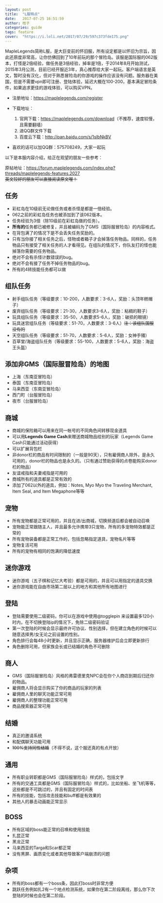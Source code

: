 ```yaml
---
layout: post
title:  "L服特点"
date:   2017-07-25 16:51:59
author: 桔子
categories: guide
tags: feature
cover:  "https://i.loli.net/2017/07/29/597c373fde175.png"
---
```


MapleLegends简称L服，是大巨变前的怀旧服，所有设定都是以怀旧为宗旨，因此还原度非常高，让你仿佛回到了10年前玩的那个冒险岛。该服是国际服的062版本，打怪是2倍经验，做任务是3倍经验，掉率是1倍，于2014年8月开始测试，2015年3月公测，目前已经开服近3年，真心推荐给大家一起玩。客户端语言是英文，暂时没有汉化，但对于熟悉冒险岛的你游戏的操作应该没有问题。服务器在美国，但是不需要vpn即可注册、登陆体验，延迟大概在100-200，基本满足冒险条件，如果追求更佳的游戏体验，可以购买VPN。

* 注册地址：<https://maplelegends.com/register>
* 下载地址：
	1. 官网下载：<https://maplelegends.com/download>（不推荐，速度较慢，且需要翻墙）
	2. 进QQ群文件下载
	3. 百度云下载：<http://pan.baidu.com/s/1slbNkBV>

* 喜欢的话可以加QQ群：575708249，大家一起玩

以下是本服内容介绍，给正在观望的朋友一些参考：

原帖地址：<https://forum.maplelegends.com/index.php?threads/maplelegends-features.2027><br>
~~英文较好的朋友可以直接阅读原文喔！~~

## 任务
* 彩虹岛在10级前无论做任务或者杀怪是都是一倍经验。
* 062之前的彩虹岛任务也被添加到了该062版本。
* 任务经验为3倍（除10级前在彩虹岛做的任务）。
* **所有的**任务都已被修复，并且被编码为了GMS（国际服冒险岛）的内容格式。
* 在背包满了的情况下是不会丢失任务奖励的。
* 只有当你接了相关任务之后，怪物或者箱子才会掉落任务物品。同样的，任务物品只有接受了相关任务的人才看得见。在组队的情况下，你队友打的怪也能掉落你需要的任务物品。
* 绝对不会有杀怪计数错误的bug。
* 绝对不会有接了任务不掉任务物品的bug。
* 所有的4转技能任务都可以做

## 组队任务
* 射手组队任务（等级要求：10-200，人数要求：3-6人，奖励：头顶年糕帽子）
* 废弃组队任务（等级要求：21-30，人数要求3-6人，奖励：粘稠的鞋子）
* 玩具组队任务（等级要求：35-50，人数要求5-6人，奖励：破损的眼镜）
* 玩具迷宫组队任务（等级要求：51-70，人数要求：3-6人）~~注：该组队国服没有的~~
* 天空组队任务（等级要求：51-70，人数要求：5-6人，奖励：女神手镯）
* 百草堂/海盗组队任务（等级要求：55-100，人数要求：5-6人，奖励：海盗王头盔）

## 添加非GMS（国际服冒险岛）的地图
* 上海（东南亚冒险岛）
* 泰国（东南亚冒险岛）
* 马来西亚（东南亚冒险岛）
* 西门町（台服冒险岛）
* 夜市（台服冒险岛）

## 商城
* 商城的保险箱可以用来在同一帐号的不同角色间转移现金道具
* 可以用**Legends Game Cash**来赠送商城物品给别的玩家（Legends Game Cash只能通过活动获得）
* 可以扩展背包栏
* 非donor栏的商品有时间限制的（一般是90天），只有雇佣商人除外，是永久可用的，donor栏的物品也是永久的。（只有通过赞助获得的点卷能购买donor栏的物品）
* 友谊戒指和夫妻戒指是可用的
* 商城所有的道具都是正常有效的
* 添加了062以外的道具，例如：Notes, Myo Myo the Traveling Merchant, Item Seal, and Item Megaphone等等

## 宠物
* 所有宠物都是正常可用的，并且在进/出商城，切换频道后都会被自动召唤
* 宠物能正常跟随主人，并且最多允许携带3只宠物，所有的多宠物特效都是正常的
* 所有宠物装备都是正常工作的，包括忽略指定道具，宠物名片等等
* 宠物复活可用
* 所有的宠物有相同的饱满的降低速度

## 迷你游戏
* 迷你游戏（五子棋和记忆大考验）都是可用的，并且可以用指定的道具交换
* 迷你游戏能在自由市场第二层以上的地方和其他所有地图进行

## 登陆
* 登陆需要使用二级密码，你可以在游戏中使用@togglepin <hours>来设置最多120小时内，在不切换登陆ip的情况下，免除二级密码验证
* 第一次登陆的时候会显示最终许可协议、性别选择，但在建立角色的时候可以随意选择男/女无论之前设置的性别。
* 角色排行会每48小时更新，并且显示正确，服务器维护后会立即更新排行
* 角色删除可用，但家族会长或已结婚的角色不可删除

## 商人
* GMS（国际服冒险岛）风格的弗雷德里克NPC会在你个人商店到期后归还你的物品。
* 雇佣商人将会显示购买了你的商品的玩家的列表
* 雇佣商人里的聊天功能正常可用
* 雇佣商人的整理功能正常可用
* 商品搜索器正常可用

## 结婚
* 真正的邀请系统
* 和配偶聊天功能可用
* ~~100%支持同性结婚~~（不得不说，这个服还真的有点开放）

## 通用
* 所有职业转职都是GMS（国际服冒险岛）样式的，包括文字
* 所有的交通工具都是GMS（国际服冒险岛）样式的，比如坐船、坐飞机等等，这些都是不可跳过的，并且有固定的时间表
* 所有的技能，包括攻击技能和buff都是有效果的
* 其他人的暴击动画能正常显示

## BOSS
* 所有区域的boss能正常的召唤和使用技能
* 扎昆正常
* 黑龙正常
* 马来西亚的Targa和Scar都正常
* 没有黑屏、画质变化或者其他导致客户端崩溃的问题

## 杂项
* 所有的boss都有一个boss条，因此打boss时非常方便
* 跳跃任务例如扎2有一个地点检测系统，如果你在第二阶段离线，那么你下次登陆的时候也会在第二阶段。